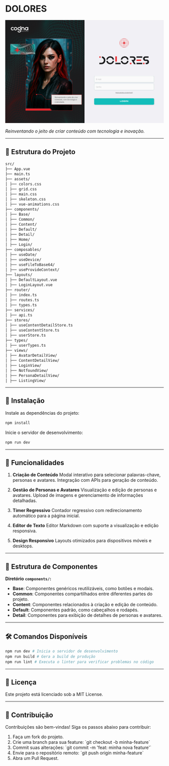 # DOLORES

![Tela de Login](./src/assets/img/sign_up_desktop.jpg)

_Reinventando o jeito de criar conteúdo com tecnologia e inovação._

---

## 📂 Estrutura do Projeto

```
src/
├── App.vue
├── main.ts
├── assets/
│ ├── colors.css
│ ├── grid.css
│ ├── main.css
│ ├── skeleton.css
│ ├── vue-animations.css
├── components/
│ ├── Base/
│ ├── Common/
│ ├── Content/
│ ├── Default/
│ ├── Detail/
│ ├── Home/
│ ├── Login/
├── composables/
│ ├── useDate/
│ ├── useDevice/
│ ├── useFileToBase64/
│ ├── useProvideContext/
├── layouts/
│ ├── DefaultLayout.vue
│ ├── LoginLayout.vue
├── router/
│ ├── index.ts
│ ├── routes.ts
│ ├── types.ts
├── services/
│ ├── api.ts
├── stores/
│ ├── useContentDetailStore.ts
│ ├── useContentStore.ts
│ ├── userStore.ts
├── types/
│ ├── userTypes.ts
├── views/
│ ├── AvatarDetailView/
│ ├── ContentDetailView/
│ ├── LoginView/
│ ├── NotfoundView/
│ ├── PersonaDetailView/
│ ├── ListingView/
```

---

## 🚀 Instalação

Instale as dependências do projeto:

```bash
npm install
```

Inicie o servidor de desenvolvimento:

```bash
npm run dev
```

---

## 🌟 Funcionalidades

1. **Criação de Conteúdo**
   Modal interativo para selecionar palavras-chave, personas e avatares.
   Integração com APIs para geração de conteúdo.

2. **Gestão de Personas e Avatares**
   Visualização e edição de personas e avatares.
   Upload de imagens e gerenciamento de informações detalhadas.

3. **Timer Regressivo**
   Contador regressivo com redirecionamento automático para a página inicial.

4. **Editor de Texto**
   Editor Markdown com suporte a visualização e edição responsiva.

5. **Design Responsivo**
   Layouts otimizados para dispositivos móveis e desktops.

---

## 📜 Estrutura de Componentes

**Diretório `components/`:**

- **Base**: Componentes genéricos reutilizáveis, como botões e modais.
- **Common**: Componentes compartilhados entre diferentes partes do projeto.
- **Content**: Componentes relacionados à criação e edição de conteúdo.
- **Default**: Componentes padrão, como cabeçalhos e rodapés.
- **Detail**: Componentes para exibição de detalhes de personas e avatares.

---

## 🛠️ Comandos Disponíveis

```bash
npm run dev # Inicia o servidor de desenvolvimento
npm run build # Gera a build de produção
npm run lint # Executa o linter para verificar problemas no código
```

---

## 📄 Licença

Este projeto está licenciado sob a MIT License.

---

## 🤝 Contribuição

Contribuições são bem-vindas! Siga os passos abaixo para contribuir:

1. Faça um fork do projeto.
2. Crie uma branch para sua feature:
   \`git checkout -b minha-feature\`
3. Commit suas alterações:
   \`git commit -m 'feat: minha nova feature'\`
4. Envie para o repositório remoto:
   \`git push origin minha-feature\`
5. Abra um Pull Request.
